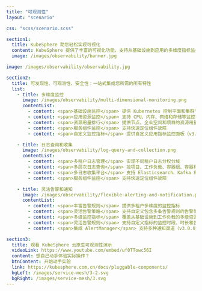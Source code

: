 ```yaml
---
title: "可观测性"
layout: "scenario"

css: "scss/scenario.scss"

section1:
  title: KubeSphere 助您轻松实现可视化
  content: KubeSphere 提供了丰富的可视化功能，支持从基础设施到应用的多维度指标监控。此外，KubeSphere 还集成了许多常用的工具，包括多租户日志查询和收集、告警和通知等功能。
  image: /images/observability/banner.jpg

image: /images/observability/observability.jpg

section2:
  title: 可发现性、可观测性、安全性：一站式集成您所需的所有特性
  list:
    - title: 多维度监控
      image: /images/observability/multi-dimensional-monitoring.png
      contentList:
        - content: <span>基础设施监控</span> 提供 Kubernetes 控制平面和集群节点指标
        - content: <span>应用资源监控</span> 支持 CPU、内存、网络和存储等监控指标
        - content: <span>资源用量排行</span> 提供节点、企业空间和项目的资源用量排行情况
        - content: <span>服务组件监控</span> 支持快速定位组件故障
        - content: <span>自定义监控指标</span> 提供自定义应用指标监控面板（v3.0.0）

    - title: 日志查询和收集
      image: /images/observability/log-query-and-collection.png
      contentList:
        - content: <span>多租户日志管理</span> 实现不同租户日志分权分域
        - content: <span>多层次日志查询</span> 按项目、工作负载、容器组、容器和关键字查询日志，从多层次定位问题
        - content: <span>多日志收集平台</span> 支持 Elasticsearch、Kafka 和 Fluentd 等平台
        - content: <span>服务组件监控</span> 支持快速定位组件故障

    - title: 灵活告警和通知
      image: /images/observability/flexible-alerting-and-notification.png
      contentList:
        - content: <span>丰富告警规则</span> 提供多租户多维度的监控指标
        - content: <span>灵活告警策略</span> 支持自定义包含多条告警规则的告警策略
        - content: <span>多级监控指标</span> 覆盖从基础设施到工作负载的多级资源监控
        - content: <span>灵活告警规则</span> 支持自定义指标的监控时段、时长和告警优先级
        - content: <span>集成 AlertManager</span> 支持多种通知渠道（v3.0.0）

section3:
  title: 观看 KubeSphere 云原生可观测性演示
  videoLink: https://www.youtube.com/embed/uf0TTowc56I
  content: 想自己动手体验实际操作？
  btnContent: 开始动手实验
  link: https://kubesphere.com.cn/docs/pluggable-components/
  bgLeft: /images/service-mesh/3-2.svg
  bgRight: /images/service-mesh/3.svg
---
```


